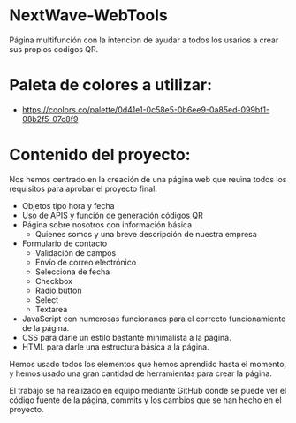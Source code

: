 # NextWave-WebTools
Página multifunción con la intencion de ayudar a todos los usarios a crear sus propios codigos QR. 


# Paleta de colores a utilizar:
 - https://coolors.co/palette/0d41e1-0c58e5-0b6ee9-0a85ed-099bf1-08b2f5-07c8f9


# Contenido del proyecto:
Nos hemos centrado en la creación de una página web que reuina todos los requisitos para aprobar el proyecto final.

- Objetos tipo hora y fecha
- Uso de APIS y función de generación códigos QR
- Página sobre nosotros con información básica
    - Quienes somos y una breve descripción de nuestra empresa
- Formulario de contacto
    - Validación de campos
    - Envío de correo electrónico
    - Selecciona de fecha
    - Checkbox
    - Radio button
    - Select
    - Textarea
- JavaScript con numerosas funcionanes para el correcto funcionamiento de la página.
- CSS para darle un estilo bastante minimalista a la página.
- HTML para darle una estructura básica a la página.

Hemos usado todos los elementos que hemos aprendido hasta el momento, y hemos usado una gran cantidad de herramientas para crear la página. 

El trabajo se ha realizado en equipo mediante GitHub donde se puede ver el código fuente de la página, commits y los cambios que se han hecho en el proyecto.